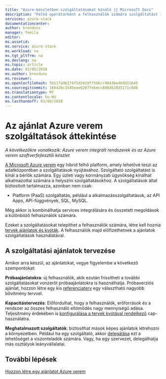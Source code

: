 ```yaml
---
title: "Azure-készletben szolgáltatásokat kínáló |} Microsoft Docs"
description: "Felhő operátorként a felhasználók számára szolgáltatást is kínál."
services: azure-stack
documentationcenter: 
author: brenduns
manager: femila
editor: 
ms.assetid: 
ms.service: azure-stack
ms.workload: na
ms.tgt_pltfrm: na
ms.devlang: na
ms.topic: article
ms.date: 03/05/2018
ms.author: brenduns
ms.reviewer: 
ms.openlocfilehash: 5b117a9b174f5d2419ff596cc90436e4b9d21645
ms.sourcegitcommit: 168426c3545eae6287febecc8804b1035171c048
ms.translationtype: MT
ms.contentlocale: hu-HU
ms.lasthandoff: 03/08/2018
---
```

# <a name="overview-of-offering-services-in-azure-stack"></a>Az ajánlat Azure verem szolgáltatások áttekintése

*A következőkre vonatkozik: Azure verem integrált rendszerek és az Azure verem szoftverfejlesztői készlet*

[A Microsoft Azure verem](azure-stack-poc.md) egy hibrid felhő platform, amely lehetővé teszi az adatközpontban a szolgáltatások nyújtásához. Szolgáltató szolgáltatást is kínál a bérlők számára. Egy üzleti vagy kormányzati ügynökség kínálhat alkalmazottai számára a helyszíni szolgáltatásokhoz. A szolgáltatások által biztosított tartalmazza, azonban nem csak:

- Platform (PaaS) szolgáltatás, például a alkalmazásszolgáltatások, az API Apps, API-függvények, SQL, MySQL.

Még akkor is kombinálhatja services integrálására és összetett megoldások a különböző felhasználók számára.

Ezeket a szolgáltatásokat telepíthet a felhasználók számára, létre kell hoznia [tervek ajánlatok és kvóták](azure-stack-plan-offer-quota-overview.md). A felhasználók majd előfizethetnek a ajánlatok szolgáltatások használatával.

## <a name="plan-your-service-offers"></a>A szolgáltatási ajánlatok tervezése

Amikor arra készül, az ajánlatokat, vegye figyelembe a következő szempontokat:

**Próbaajánlatokra**: új felhasználók, akik ezután frissítheti a további szolgáltatásokat vonzerőt próbaajánlatokra is használhatja. Próbaverziós ajánlat, hozzon létre egy kis [referenciaterv](azure-stack-plan-offer-quota-overview.md#base-plan) egy választható nagyobb bővítmény tervvel.

**Kapacitástervezés**: Előfordulhat, hogy a felhasználók, erőforrások és a rendszer az összes felhasználó eltömődés nagy mennyiségű adása. Teljesítmény érdekében is [konfigurálása a tervek kvótával rendelkező](azure-stack-plan-offer-quota-overview.md#plans) cap-használatra.

**Meghatalmazott szolgáltatók**: biztosíthat mások képes ajánlatok létrehozni a környezetben. Például ha egy szolgáltató, akkor [delegálása](azure-stack-delegated-provider.md) ezt a lehetőséget a viszonteladók számára. Vagy, ha egy szervezet, delegálhatja más osztályok leányvállalatai.

## <a name="next-steps"></a>További lépések
[Hozzon létre egy ajánlatot Azure verem](azure-stack-create-offer.md)

